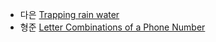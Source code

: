 - 다은 [Trapping rain water](https://leetcode.com/problems/trapping-rain-water)
- 형준 [Letter Combinations of a Phone Number](https://leetcode.com/problems/letter-combinations-of-a-phone-number/)
